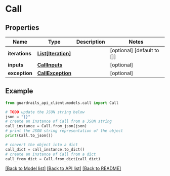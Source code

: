 # Call


## Properties

Name | Type | Description | Notes
------------ | ------------- | ------------- | -------------
**iterations** | [**List[Iteration]**](Iteration.md) |  | [optional] [default to []]
**inputs** | [**CallInputs**](CallInputs.md) |  | [optional] 
**exception** | [**CallException**](CallException.md) |  | [optional] 

## Example

```python
from guardrails_api_client.models.call import Call

# TODO update the JSON string below
json = "{}"
# create an instance of Call from a JSON string
call_instance = Call.from_json(json)
# print the JSON string representation of the object
print(Call.to_json())

# convert the object into a dict
call_dict = call_instance.to_dict()
# create an instance of Call from a dict
call_from_dict = Call.from_dict(call_dict)
```
[[Back to Model list]](../README.md#documentation-for-models) [[Back to API list]](../README.md#documentation-for-api-endpoints) [[Back to README]](../README.md)


